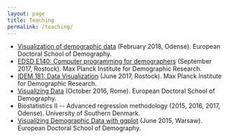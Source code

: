 ```yaml
---
layout: page
title: Teaching
permalink: /teaching/
---
```


- [Visualization of demographic data](https://github.com/jschoeley/edsd1718-dataviz) (February 2018, Odense). European Doctoral School of Demography.
- [EDSD E140: Computer programming for demographers](https://github.com/jschoeley/edsd1718-rstats) (September 2017, Rostock). Max Planck Institute for Demographic Research.
- [IDEM 181: Data Visualization](https://github.com/jschoeley/idem_viz) (June 2017, Rostock). Max Planck Institute for Demographic Research.
- [Visualizing Data](https://github.com/jschoeley/2016-edsd-viz) (October 2016, Rome). European Doctoral School of Demography.
- Biostatistics II -- Advanced regression methodology (2015, 2016, 2017, Odense). University of Southern Denmark.
- [Visualizing Demographic Data with ggplot](https://github.com/jschoeley/2015-edsd-ggplot) (June 2015, Warsaw). European Doctoral School of Demography.
